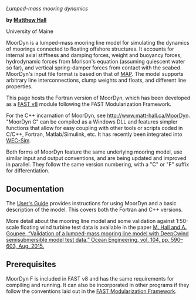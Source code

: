 *Lumped-mass mooring dynamics*

**by [Matthew Hall](mailto:matthew.hall@umit.maine.edu)**

University of Maine


MoorDyn is a lumped-mass mooring line model for simulating the dynamics of moorings connected to floating offshore structures.  It accounts for internal axial stiffness and damping forces, weight and buoyancy forces, hydrodynamic forces from Morison's equation (assuming quiescent water so far), and vertical spring-damper forces from contact with the seabed.  MoorDyn's input file format is based on that of [MAP](https://nwtc.nrel.gov/MAP).  The model supports arbitrary line interconnections, clump weights and floats, and different line properties.  

This page hosts the Fortran version of MoorDyn, which has been developed as a [FAST v8](https://nwtc.nrel.gov/FAST8) module following the FAST Modularization Framework.

For the C++ incarnation of MoorDyn, see <http://www.matt-hall.ca/MoorDyn>.  "MoorDyn C" can be compiled as a Windows DLL and features simpler functions that allow for easy coupling with other tools or scripts coded in C/C++, Fortran, Matlab/Simulink, etc.  It has recently been integrated into [WEC-Sim](https://nwtc.nrel.gov/WEC-Sim).

Both forms of MoorDyn feature the same underlying mooring model, use similar input and output conventions, and are being updated and improved in parallel.  They follow the same version numbering, with a "C" or "F" suffix for differentiation.


## Documentation

The [User's Guide](http://www.matt-hall.ca/wp-content/uploads/2014/11/MoorDyn-Users-Guide-2015-09-08.pdf) provides instructions for using MoorDyn and a basic description of the model.  This covers both the Fortran and C++ versions.

More detail about the mooring line model and some validation against 1:50-scale floating wind turbine test data is available in the paper [M. Hall and A. Goupee, “Validation of a lumped-mass mooring line model with DeepCwind semisubmersible model test data,” Ocean Engineering, vol. 104, pp. 590–603, Aug. 2015.](http://www.sciencedirect.com/science/article/pii/S0029801815002279)


## Prerequisites

MoorDyn F is included in FAST v8 and has the same requirements for compiling and running.  It can also be incorporated in other programs if they follow the conventions laid out in the [FAST Modularization Framework](https://nwtc.nrel.gov/FAST-Developers).

